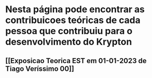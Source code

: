 # Nesta página pode encontrar as contribuicoes teóricas de cada pessoa que contribuiu para o desenvolvimento do Krypton

## [[Exposicao Teorica EST em 01-01-2023 de Tiago Veríssimo 00]]